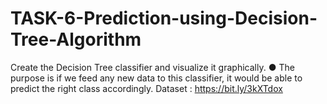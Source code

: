 # TASK-6-Prediction-using-Decision-Tree-Algorithm
Create the Decision Tree classifier and visualize it graphically. ● The purpose is if we feed any new data to this classifier, it would be able to predict the right class accordingly. Dataset : https://bit.ly/3kXTdox
